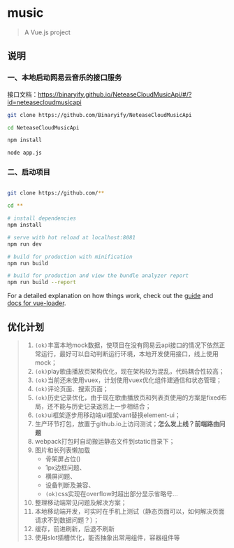 # music

> A Vue.js project

## 说明

### 一、本地启动网易云音乐的接口服务
接口文档：https://binaryify.github.io/NeteaseCloudMusicApi/#/?id=neteasecloudmusicapi
``` bash
git clone https://github.com/Binaryify/NeteaseCloudMusicApi

cd NeteaseCloudMusicApi

npm install

node app.js
```
### 二、启动项目
``` bash

git clone https://github.com/**

cd **

# install dependencies
npm install

# serve with hot reload at localhost:8081
npm run dev

# build for production with minification
npm run build

# build for production and view the bundle analyzer report
npm run build --report
```

For a detailed explanation on how things work, check out the [guide](http://vuejs-templates.github.io/webpack/) and [docs for vue-loader](http://vuejs.github.io/vue-loader).

## 优化计划
> 1. `(ok)`丰富本地mock数据，使项目在没有网易云api接口的情况下依然正常运行，最好可以自动判断运行环境，本地开发使用接口，线上使用mock；  
> 2. `(ok)`play歌曲播放页架构优化，现在架构较为混乱，代码耦合性较高；  
> 3. `(ok)`当前还未使用vuex，计划使用vuex优化组件建通信和状态管理；  
> 4. `(ok)`评论页面、搜索页面；  
> 5. `(ok)`历史记录优化，由于现在歌曲播放页和列表页使用的方案是fixed布局，还不能与历史记录返回上一步相结合；  
> 6. `(ok)`ui框架逐步用移动端ui框架vant替换element-ui；  
> 7. 生产环节打包，放置于github.io上访问测试；**怎么发上线？前端路由问题**
> 8. webpack打包时自动搬运静态文件到static目录下；  
> 9. 图片和长列表懒加载
>    * 骨架屏占位()
>    * 1px边框问题、
>    * 横屏问题、
>    * 设备判断及兼容、
>    *  `(ok)`css实现在overflow时超出部分显示省略号... 
> 10. 整理移动端常见问题及解决方案；  
> 11. 本地移动端开发，可实时在手机上测试（静态页面可以，如何解决页面请求不到数据问题？）；  
> 12. 缓存，前进刷新，后退不刷新
> 13. 使用slot插槽优化，能否抽象出常用组件，容器组件等


